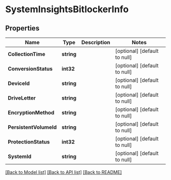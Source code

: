 # SystemInsightsBitlockerInfo

## Properties
Name | Type | Description | Notes
------------ | ------------- | ------------- | -------------
**CollectionTime** | **string** |  | [optional] [default to null]
**ConversionStatus** | **int32** |  | [optional] [default to null]
**DeviceId** | **string** |  | [optional] [default to null]
**DriveLetter** | **string** |  | [optional] [default to null]
**EncryptionMethod** | **string** |  | [optional] [default to null]
**PersistentVolumeId** | **string** |  | [optional] [default to null]
**ProtectionStatus** | **int32** |  | [optional] [default to null]
**SystemId** | **string** |  | [optional] [default to null]

[[Back to Model list]](../README.md#documentation-for-models) [[Back to API list]](../README.md#documentation-for-api-endpoints) [[Back to README]](../README.md)


